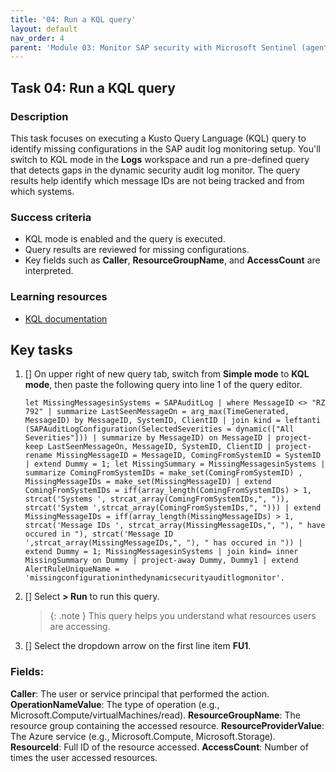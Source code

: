 ```yaml
---
title: '04: Run a KQL query'
layout: default
nav_order: 4
parent: 'Module 03: Monitor SAP security with Microsoft Sentinel (agent-based)'
---
```


## Task 04: Run a KQL query

### Description

This task focuses on executing a Kusto Query Language (KQL) query to identify missing configurations in the SAP audit log monitoring setup. You'll switch to KQL mode in the **Logs** workspace and run a pre-defined query that detects gaps in the dynamic security audit log monitor. The query results help identify which message IDs are not being tracked and from which systems.

### Success criteria

- KQL mode is enabled and the query is executed.
- Query results are reviewed for missing configurations.
- Key fields such as **Caller**, **ResourceGroupName**, and **AccessCount** are interpreted.

### Learning resources

- [KQL documentation](https://learn.microsoft.com/en-us/azure/data-explorer/kusto/query/)

## Key tasks

1. [] On upper right of new query tab, switch from **Simple mode** to **KQL mode**, then paste the following query into line 1 of the query editor.

    ```
    let MissingMessagesinSystems = SAPAuditLog | where MessageID <> "RZ 792" | summarize LastSeenMessageOn = arg_max(TimeGenerated, MessageID) by MessageID, SystemID, ClientID | join kind = leftanti (SAPAuditLogConfiguration(SelectedSeverities = dynamic(["All Severities"])) | summarize by MessageID) on MessageID | project-keep LastSeenMessageOn, MessageID, SystemID, ClientID | project-rename MissingMessageID = MessageID, ComingFromSystemID = SystemID | extend Dummy = 1; let MissingSummary = MissingMessagesinSystems | summarize ComingFromSystemIDs = make_set(ComingFromSystemID) , MissingMessageIDs = make_set(MissingMessageID) | extend ComingFromSystemIDs = iff(array_length(ComingFromSystemIDs) > 1, strcat('Systems ', strcat_array(ComingFromSystemIDs,", ")), strcat('System ',strcat_array(ComingFromSystemIDs,", "))) | extend MissingMessageIDs = iff(array_length(MissingMessageIDs) > 1, strcat('Message IDs ', strcat_array(MissingMessageIDs,", "), " have occured in "), strcat('Message ID ',strcat_array(MissingMessageIDs,", "), " has occured in ")) | extend Dummy = 1; MissingMessagesinSystems | join kind= inner MissingSummary on Dummy | project-away Dummy, Dummy1 | extend AlertRuleUniqueName = 'missingconfigurationinthedynamicsecurityauditlogmonitor'.
    ```

1. [] Select **> Run** to run this query.

    >{: .note } This query helps you understand what resources users are accessing.


1. [] Select the dropdown arrow on the first line item **FU1**.

### Fields:
**Caller**: The user or service principal that performed the action.
**OperationNameValue**: The type of operation (e.g., Microsoft.Compute/virtualMachines/read).
**ResourceGroupName**: The resource group containing the accessed resource.
**ResourceProviderValue**: The Azure service (e.g., Microsoft.Compute, Microsoft.Storage).
**ResourceId**: Full ID of the resource accessed.
**AccessCount**: Number of times the user accessed resources.

<!--
### Mocked up results
Caller	ResourceGroupName	ResourceProviderValue	OperationNameValue	AccessCount
user1@contoso.com	RG-AppServices	Microsoft.Web	Microsoft.Web/sites/read	42
user2@contoso.com	RG-VMs	Microsoft.Compute	Microsoft.Compute/virtualMachines/read	35
admin@contoso.com	RG-Storage	Microsoft.Storage	Microsoft.Storage/storageAccounts/listKeys/action	18
user3@contoso.com	RG-Network	Microsoft.Network	Microsoft.Network/networkInterfaces/read	12

-->
